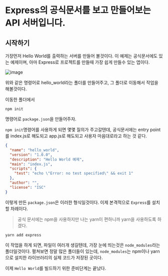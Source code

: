 # Express의 공식문서를 보고 만들어보는 API 서버입니다.

## 시작하기
가장먼저 Hello World를 출력하는 서버를 만들어 볼것이다.
이 예제는 공식문서에도 있는 예제이며, 아마 Express로 프로젝트를 만들때 가장 쉽게 만들수 있는 앱이다.

![image](https://user-images.githubusercontent.com/48292190/115870060-b1727b00-a479-11eb-8d56-2ace2c61d540.png)

위와 같은 명령어로 hello_world라는 폴더를 만들어주고, 그 폴더로 이동해서 작업을 해볼것이다.

이동한 폴더에서 
```
npm init    
```
명령어로 `package.json`을 만들어주자.

`npm init`명령어를 사용하게 되면 몇몇 질의가 주고갈텐데,
공식문서에는 entry point를 index.js로 해도되고 app.js로 해도되고 사용자 마음대로라고 하는 것 같다.
```json
{
  "name": "hello_world",
  "version": "1.0.0",
  "description": "Hello World 예제",
  "main": "index.js",
  "scripts": {
    "test": "echo \"Error: no test specified\" && exit 1"
  },
  "author": "",
  "license": "ISC"
}
```
이렇게 만든 `package.json`은 이러한 형식일것이다.
이제 본격적으로 `Express`를 설치할 차례이다.

> 공식 문서에는 npm을 사용하지만 나는 yarn이 편하니까 yarn을 사용하도록 하겠다.

```
yarn add express
```
이 작업을 하게 되면, 파일이 여러개 생길텐데, 가장 눈에 띄는것은 
`node_modules`라는 폴더일것이다. 펼쳐보면 정말 많은 폴더들이 있는데, `node_modules`는 npm이나 yarn으로 설치한 라이브러리의 실제 코드가 저장된 곳이다.

이제 `Hello World`를 빌드하기 위한 준비단계는 끝났다. 